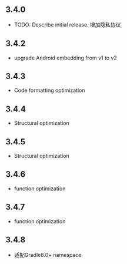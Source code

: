 ## 3.4.0

* TODO: Describe initial release.
增加隐私协议

## 3.4.2
* upgrade Android embedding from v1 to v2

## 3.4.3
* Code formatting optimization

## 3.4.4
* Structural optimization

## 3.4.5
* Structural optimization

## 3.4.6
* function optimization

## 3.4.7
* function optimization

## 3.4.8
* 适配Gradle8.0+ namespace
